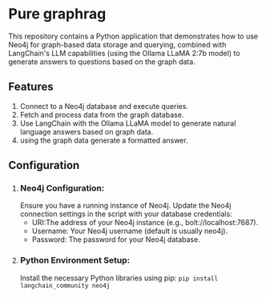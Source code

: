 # Pure graphrag
This repository contains a Python application that demonstrates how to use Neo4j for graph-based data storage and querying, combined with LangChain's LLM capabilities (using the Ollama LLaMA 2:7b model) to generate answers to questions based on the graph data.

## Features
1. Connect to a Neo4j database and execute queries.
2. Fetch and process data from the graph database.
3. Use LangChain with the Ollama LLaMA model to generate natural language answers based on graph data.
4. using the graph data generate a formatted answer.

## Configuration
1. ### Neo4j Configuration:
   Ensure you have a running instance of Neo4j. Update the Neo4j connection settings in the script with your database credentials:
    - URI:The address of your Neo4j instance (e.g., bolt://localhost:7687).
    - Username: Your Neo4j username (default is usually neo4j).
    - Password: The password for your Neo4j database.
2. ### Python Environment Setup:
   Install the necessary Python libraries using pip:
   ` pip install langchain_community neo4j `
   
   




